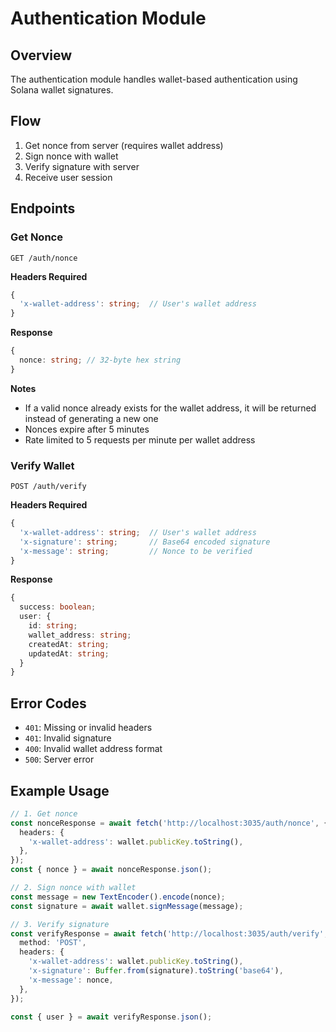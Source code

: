 # Authentication Module

## Overview

The authentication module handles wallet-based authentication using Solana wallet signatures.

## Flow

1. Get nonce from server (requires wallet address)
2. Sign nonce with wallet
3. Verify signature with server
4. Receive user session

## Endpoints

### Get Nonce

```http
GET /auth/nonce
```

**Headers Required**

```typescript
{
  'x-wallet-address': string;  // User's wallet address
}
```

**Response**

```typescript
{
  nonce: string; // 32-byte hex string
}
```

**Notes**

- If a valid nonce already exists for the wallet address, it will be returned instead of generating a new one
- Nonces expire after 5 minutes
- Rate limited to 5 requests per minute per wallet address

### Verify Wallet

```http
POST /auth/verify
```

**Headers Required**

```typescript
{
  'x-wallet-address': string;  // User's wallet address
  'x-signature': string;       // Base64 encoded signature
  'x-message': string;         // Nonce to be verified
}
```

**Response**

```typescript
{
  success: boolean;
  user: {
    id: string;
    wallet_address: string;
    createdAt: string;
    updatedAt: string;
  }
}
```

## Error Codes

- `401`: Missing or invalid headers
- `401`: Invalid signature
- `400`: Invalid wallet address format
- `500`: Server error

## Example Usage

```typescript
// 1. Get nonce
const nonceResponse = await fetch('http://localhost:3035/auth/nonce', {
  headers: {
    'x-wallet-address': wallet.publicKey.toString(),
  },
});
const { nonce } = await nonceResponse.json();

// 2. Sign nonce with wallet
const message = new TextEncoder().encode(nonce);
const signature = await wallet.signMessage(message);

// 3. Verify signature
const verifyResponse = await fetch('http://localhost:3035/auth/verify', {
  method: 'POST',
  headers: {
    'x-wallet-address': wallet.publicKey.toString(),
    'x-signature': Buffer.from(signature).toString('base64'),
    'x-message': nonce,
  },
});

const { user } = await verifyResponse.json();
```
